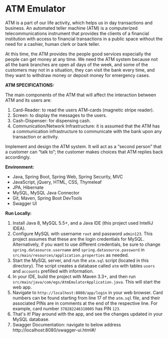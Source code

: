 # ATM Emulator

ATM is a part of our life activity, which helps us in day transactions and business. An automated teller machine (ATM) is a computerized telecommunications instrument that provides the clients of a financial institution with access to financial transactions in a public space without the need for a cashier, human clerk or bank teller.

At this time, the ATM provides the people good services especially the people can get money at any time. We need the ATM system because not all the bank branches are open all days of the week, and some of the customers may not in a situation, they can visit the bank every time, and they want to withdraw money or deposit money for emergency cases.


**ATM SPECIFICATIONS:**

The main components of the ATM that will affect the interaction between ATM and its users are:
1.	Card-Reader: to read the users ATM-cards (magnetic stripe reader).
2.	Screen: to display the messages to the users.
3.	Cash-Dispenser: for dispensing cash.
4.	Communication/Network Infrastructure: it is assumed that the ATM has a communication infrastructure to communicate with the bank upon any transaction or activity.

Implement and design the ATM system. It will act as a “second person” that a customer can “talk to”; the customer makes choices that ATM replies back accordingly.




**Environment:**
- Java, Spring Boot, Spring Web, Spring Security, MVC
- JavaScript, jQuery, HTML, CSS, Thymeleaf
- JPA, Hibernate
- MySQL, MySQL Java Connector
- Git, Maven, Spring Boot DevTools
- Swagger UI

**Run Locally:**
1. Install Java 8, MySQL 5.5+, and a Java IDE (this project used IntelliJ IDEA).
2. Configure MySQL with username `root` and password `admin123`. This project assumes that these are
the login credentials for MySQL. Alternatively, if you want to use different credentials, be sure to
change `spring.datasource.username` and `spring.datasource.password` in `src/main/resources/application.properties` as needed.
3. Start the MySQL server, and run the `atm.sql` script (located in this directory). The script
creates a database called `atm` with tables `users` and `accounts` prefilled with information.
4. In your IDE, build the project with Maven 3.3+, and then run
`src/main/java/com/egs/AtmEmulatorApplication.java`. This will start the web app.
5. Navigate to `http://localhost:8080/app/login` in your web browser. Card numbers can be found starting
from line 17 of the `atm.sql` file, and their associated PINs are in comments at the end of the respective
line. For example, card number `378282246310005` has PIN `123`.
6. That's it! Play around with the app, and see the changes updated in your MySQL database.
7. Swagger Documentation: navigate to below address
http://localhost:8080/swagger-ui.html#/